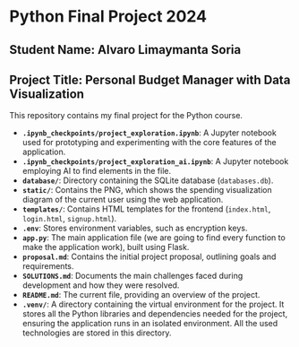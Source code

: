 # Python Final Project 2024
## Student Name: Alvaro Limaymanta Soria
## Project Title: Personal Budget Manager with Data Visualization
This repository contains my final project for the Python course.
- **`.ipynb_checkpoints/project_exploration.ipynb`**: A Jupyter notebook used for prototyping and experimenting with the core features of the application.
- **`.ipynb_checkpoints/project_exploration_ai.ipynb`**: A Jupyter notebook employing AI to find elements in the file.
- **`database/`**: Directory containing the SQLite database (`databases.db`).  
- **`static/`**: Contains the PNG, which shows the spending visualization diagram of the current user using the web application.  
- **`templates/`**: Contains HTML templates for the frontend (`index.html`, `login.html`, `signup.html`).  
- **`.env`**: Stores environment variables, such as encryption keys.  
- **`app.py`**: The main application file (we are going to find every function to make the application work), built using Flask.  
- **`proposal.md`**: Contains the initial project proposal, outlining goals and requirements.  
- **`SOLUTIONS.md`**: Documents the main challenges faced during development and how they were resolved.  
- **`README.md`**: The current file, providing an overview of the project.
- **`.venv/`**: A directory containing the virtual environment for the project. It stores all the Python libraries and dependencies needed for the project, ensuring the application runs in an isolated environment. All the used technologies are stored in this directory.
